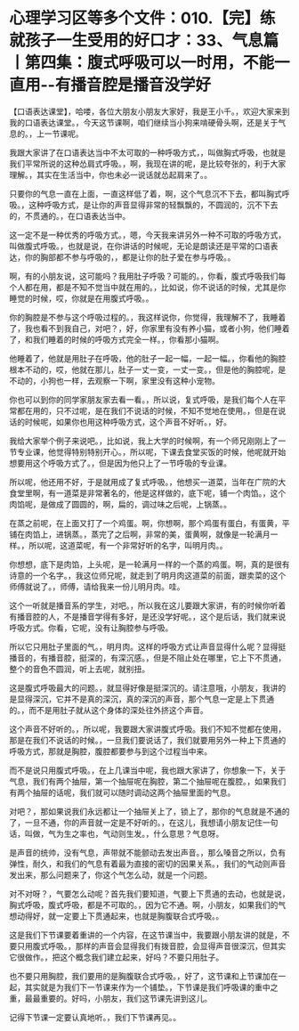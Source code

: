 # 心理学习区等多个文件：010.【完】练就孩子一生受用的好口才：33、气息篇丨第四集：腹式呼吸可以一时用，不能一直用--有播音腔是播音没学好

【口语表达课堂】，哈喽，各位大朋友小朋友大家好，我是王小千。，欢迎大家来到我的口语表达课堂。，今天这节课啊，咱们继续当小狗来啃硬骨头啊，还是关于气息的。，上一节课呢。

我跟大家讲了在口语表达当中不太可取的一种呼吸方式，，叫做胸式呼吸，也就是我们平常所说的这种怂肩式呼吸。，啊，我现在讲的呢，是比较夸张的，利于大家理解。，其实在生活当中，你也未必一说话就怂起肩来了。。

只要你的气息一直在上面，一直这样低了着，啊，这个气息沉不下去，都叫胸式呼吸。，这种呼吸方式，是让你的声音显得非常的轻飘飘的，不圆润的，沉不下去的，不贯通的。，在口语表达当中。

这一定不是一种优秀的呼吸方式。，嗯，今天我来讲另外一种不可取的呼吸方式，叫做腹式呼吸。，也就是说，在你讲话的时候呢，无论是朗读还是平常的口语表达，你的胸部都不参与呼吸的，，都是让你的肚子爱在参与呼吸。。

啊，有的小朋友说，这可能吗？我用肚子呼吸？可能的。，你看，腹式呼吸我们每个人都在用，都是不知不觉当中就在用的。，比如说，你不说话的时候，尤其是你睡觉的时候，哎，你就是在用腹式呼吸。。

你的胸腔是不参与这个呼吸过程的。，我这样说你，你觉得，我理解不了，我睡着了，我也看不到我自己，对吧？，好，你家里有没有养小猫，或者小狗，他们睡着了，和我们睡着的时候的呼吸方式完全一样。，你看那小猫啊。

他睡着了，他就是用肚子在呼吸，他的肚子一起一幅，一起一幅。，你看他的胸腔根本不动的，哎，他就在那儿，肚子一丈一变，一丈一变。，但是他的胸腔呢，是不动的，小狗也一样，去观察一下啊，家里没有这种小宠物。

你也可以到你的同学家朋友家去看一看。，所以说，复式呼吸，是我们每个人在平常都在用的，只不过呢，是在我们不说话的时候，不知不觉地在使用。，但是在说话的时候呢，如果你也用这种呼吸方式，这个声音不好听。，好。

我给大家举个例子来说吧。，比如说，我上大学的时候啊，有一个师兄刚刚上了一节专业课，他觉得特别特别开心。，所以呢，下课去食堂买饭的时候，他呢就开始想要用这个呼吸方式了。，但是因为他只上了一节呼吸的专业课。

所以呢，他还用不好，于是就用成了复式呼吸。，他想买一道菜，当年在广院的大食堂里啊，有一道菜是非常著名的，他是这样做的，底下呢，铺一个肉馅。，这个肉馅呢，是做成了圆圆的，啊，扁的，调过味之后呢，上锅蒸。。

在蒸之前呢，在上面又打了一个鸡蛋。啊，你想啊，那个鸡蛋有蛋白，有蛋黄，平铺在肉馅上，进锅蒸。，蒸完了之后啊，非常的美，蛋黄啊，就像是一轮满月一样。，所以呢，这道菜呢，有一个非常好听的名字，叫明月肉。。

你想想，底下是肉馅，上头呢，是一轮满月一样的一个蒸的鸡蛋。啊，真的是很有诗意的一个名字。，我这位师兄呢，就走到了明月肉这道菜的前面，跟卖菜的这个师傅就说了。，师傅，请给我来一份儿明月肉。哇。

这个一听就是播音系的学生，对吧。，所以我在这儿要跟大家讲，有的时候你听着有播音腔的人，不是播音学得有多好，是还没学好呢。，这个是后话，我们就来说呼吸方式。你看，它呢，没有让胸腔参与呼吸。

所以它只用肚子里面的气。，明月肉。这样的呼吸方式让声音显得什么呢？显得挺播音的，有播音腔，挺深的，有深沉感。，但是不阻止处在哪里，它上下不贯通，整个的音色不圆润，听上去呢，就别扭。

这是腹式呼吸最大的问题。，就显得好像是挺深沉的。请注意哦，小朋友，我讲的是显得深沉，它并不是真的深沉，真的深沉的声音，那个气息一定是上下贯通的。，而不是用肚子就从这个身体的深处往外挤这个声音。

这个声音不好听的。，所以呢，我要跟大家讲腹式呼吸。我们不知不觉都在使用，那是在我们不说话的时候。，一旦我们要说话了，我们就要用另外一种上下贯通的呼吸方式，那就是胸腔，腹腔都要参与到这个过程当中来。

而不是说只用腹式呼吸。，在上几课当中呢，我也跟大家讲了，你想象一下，关于气息，我们有两个抽屉，第一个抽屉呢在胸腔，第二个抽屉呢在腹腔。，如果我们有两个抽屉的话呢，我们就可以随时调动这两个抽屉里面的气息。

对吧？，那如果说我们永远都让一个抽屉关上了，锁上了，那你的气息就是不通的了，一旦不通，你的声音就一定是不好听的。，在这儿，我想请小朋友记住一句话，叫做，气为生之率也，气动则生发。，什么意思？气息呀。

是声音的统帅，没有气息，声带就不能颤动去发出声音。，那么嗓音之所以，负有弹性，耐久，和我们的气息有着最为直接的密切的因果关系。，我们的气动则声音发出来，那么问题来了，你这个气怎么动，就是一个问题。

对不对呀？，气要怎么动呢？首先我们要知道，气要上下贯通的去动，也就是说，胸式呼吸，腹式呼吸，都是不可取的。，因为它不通。啊，小朋友，如果我们的气想动得好，就一定要上下贯通起来，也就是胸腹联合式呼吸。。

这是我们下节课要着重讲的一个内容，在这节课当中，我要跟小朋友讲的就是，不要只用腹式呼吸。，那样的声音会显得我们有拨音腔，会显得声音很深沉，但其实它很做作。，把这个概念我们建立起来，好吗？不要只用肚子。

也不要只用胸腔，我们要用的是胸腹联合式呼吸。，好了，这节课和上节课加在一起，其实就是为我们下一节课来作为一个铺垫。，下节课是我们呼吸课的重中之重，最最重要的。好吗，小朋友，我们这节课先讲到这儿。

记得下节课一定要认真地听。，我们下节课再见。。